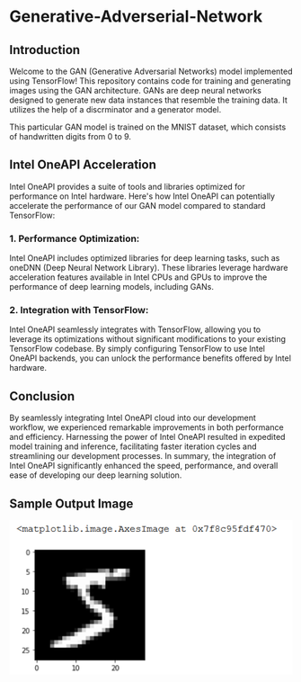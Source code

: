 # Generative-Adverserial-Network

## Introduction
Welcome to the GAN (Generative Adversarial Networks) model implemented using TensorFlow! This repository contains code for training and generating images using the GAN architecture. GANs are deep neural networks designed to generate new data instances that resemble the training data. It utilizes the help of a discrminator and a generator model.

This particular GAN model is trained on the MNIST dataset, which consists of handwritten digits from 0 to 9.

## Intel OneAPI Acceleration
Intel OneAPI provides a suite of tools and libraries optimized for performance on Intel hardware. Here's how Intel OneAPI can potentially accelerate the performance of our GAN model compared to standard TensorFlow:

### 1. Performance Optimization: 
Intel OneAPI includes optimized libraries for deep learning tasks, such as oneDNN (Deep Neural Network Library). These libraries leverage hardware acceleration features available in Intel CPUs and GPUs to improve the performance of deep learning models, including GANs.

### 2. Integration with TensorFlow: 
Intel OneAPI seamlessly integrates with TensorFlow, allowing you to leverage its optimizations without significant modifications to your existing TensorFlow codebase. By simply configuring TensorFlow to use Intel OneAPI backends, you can unlock the performance benefits offered by Intel hardware.

## Conclusion

By seamlessly integrating Intel OneAPI cloud into our development workflow, we experienced remarkable improvements in both performance and efficiency. Harnessing the power of Intel OneAPI resulted in expedited model training and inference, facilitating faster iteration cycles and streamlining our development processes.
In summary, the integration of Intel OneAPI significantly enhanced the speed, performance, and overall ease of developing our deep learning solution.

## Sample Output Image
![alt text](/img.png)
